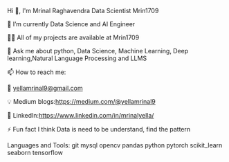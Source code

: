 Hi 👋, I'm Mrinal Raghavendra
Data Scientist
Mrin1709

🌱 I’m currently Data Science and AI Engineer

👨‍💻 All of my projects are available at Mrin1709

💬 Ask me about python, Data Science, Machine Learning, Deep learning,Natural Language Processing and LLMS

📫 How to reach me:

📧 yellamrinal9@gmail.com

💡 Medium blogs:https://medium.com/@yellamrinal9

🏢 LinkedIn:https://www.linkedin.com/in/mrinalyella/

⚡ Fun fact I think Data is need to be understand, find the pattern


Languages and Tools:
git mysql opencv pandas python pytorch scikit_learn seaborn tensorflow


